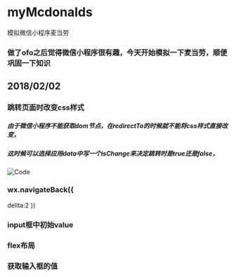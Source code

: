 # myMcdonalds
模拟微信小程序麦当劳
### 做了ofo之后觉得微信小程序很有趣，今天开始模拟一下麦当劳，顺便巩固一下知识
## 2018/02/02
### 跳转页面时改变css样式
##### 由于微信小程序不能获取dom节点，在redirectTo的时候就不能将css样式直接改变，
##### 这时候可以选择应用data中写一个isChange来决定跳转时是true还是false，
![Code](screenPics/)

### wx.navigateBack({
  dellta:2
})
### input框中初始value
### flex布局
### 获取输入框的值
